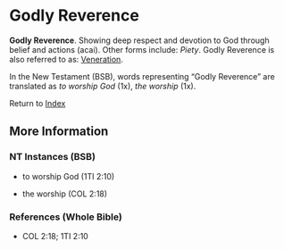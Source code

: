 # Godly Reverence
**Godly Reverence**. 
Showing deep respect and devotion to God through belief and actions (acai). 
Other forms include: 
*Piety*. 
Godly Reverence is also referred to as: 
[Veneration](Veneration.md). 




In the New Testament (BSB), words representing “Godly Reverence” are translated as 
*to worship God* (1x), *the worship* (1x). 


Return to [Index](00-Index.md)

## More Information

### NT Instances (BSB)

* to worship God (1TI 2:10)

* the worship (COL 2:18)



### References (Whole Bible)

* COL 2:18; 1TI 2:10



